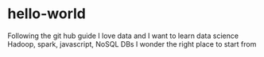 # hello-world
Following the git hub guide
I love data and I want to learn data  science 
Hadoop, spark, javascript, NoSQL DBs
I wonder the right place to start from
